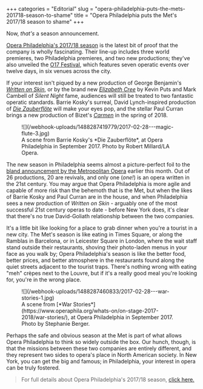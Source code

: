 +++
categories = "Editorial"
slug = "opera-philadelphia-puts-the-mets-201718-season-to-shame"
title = "Opera Philadelphia puts the Met&#039;s 2017/18 season to shame"
+++

Now, *that's* a season announcement.

[Opera Philadelphia's 2017/18 season](https://www.operaphila.org/whats-on/on-stage-2017-2018/) is the latest bit of proof that the company is wholly fascinating. Their line-up includes three world premieres, two Philadelphia premieres, and two new productions; they've also unveiled the [O17 Festival](https://www.operaphila.org/festival/), which features seven operatic events over twelve days, in six venues across the city.

If your interest isn't piqued by a new production of George Benjamin's [*Written on Skin*](https://www.operaphila.org/whats-on/on-stage-2017-2018/written-on-skin/), or by the brand new [*Elizabeth Cree*](https://www.operaphila.org/whats-on/on-stage-2017-2018/elizabeth-cree/) by Kevin Puts and Mark Cambell of *Silent Night* fame, audiences will still be treated to two fantastic operatic standards. Barrie Kosky's surreal, David Lynch-inspired production of [*Die Zauberflöte*](https://www.operaphila.org/whats-on/on-stage-2017-2018/the-magic-flute/) will make your eyes pop, and the stellar Paul Curran brings a new production of Bizet's [*Carmen*](https://www.operaphila.org/whats-on/on-stage-2017-2018/carmen/) in the spring of 2018.

<figure data-type="image">
![](/webhook-uploads/1488287419779/2017-02-28---magic-flute-3.jpg)
<figcaption>A scene from Barrie Kosky's *Die Zauberflöte*, at Opera Philadelphia in September 2017. Photo by Robert Millard/LA Opera.</figcaption>
</figure>

The new season in Philadelphia seems almost a picture-perfect foil to the [bland announcement by the Metropolitan Opera](/201718-at-the-met-are-conservative-seasons-the-way-to-go/) earlier this month. Out of 26 productions, 20 are revivals, and only one (*one!*) is an opera written in the 21st century. You may argue that Opera Philadelphia is more agile and capable of more risk than the behemoth that is the Met, but when the likes of Barrie Kosky and Paul Curran are in the house, and when Philadelphia sees a new production of *Written on Skin* - arguably one of the most successful 21st century operas to date - before New York does, it's clear that there's no true David-Goliath relationship between the two companies.

It's a little bit like looking for a place to grab dinner when you're a tourist in a new city. The Met's season is like eating in Times Square, or along the Ramblas in Barcelona, or in Leicester Square in London, where the wait staff stand outside their restaurants, shoving their photo-laden menus in your face as you walk by; Opera Philadelphia's season is like the better food, better prices, and better atmosphere in the restaurants found along the quiet streets adjacent to the tourist traps. There's nothing wrong with eating "meh" crèpes next to the Louvre, but if it's a really good meal you're looking for, you're in the wrong place.

<figure data-type="image">
![](/webhook-uploads/1488287460833/2017-02-28---war-stories-1.jpg)
<figcaption>A scene from [*War Stories*](https://www.operaphila.org/whats-on/on-stage-2017-2018/war-stories/), at Opera Philadelphia in September 2017. Photo by Stephanie Berger.</figcaption>
</figure>

Perhaps the safe and obvious season at the Met is part of what allows Opera Philadelphia to think so widely outside the box. Our hunch, though, is that the missions between these two companies are entirely different, and they represent two sides to opera's place in North American society. In New York, you can get the big and famous; in Philadelphia, your interest in opera can be truly fostered.

>For full details about Opera Philadelphia's 2017/18 season, [click here.](https://www.operaphila.org/whats-on/on-stage-2017-2018/)

